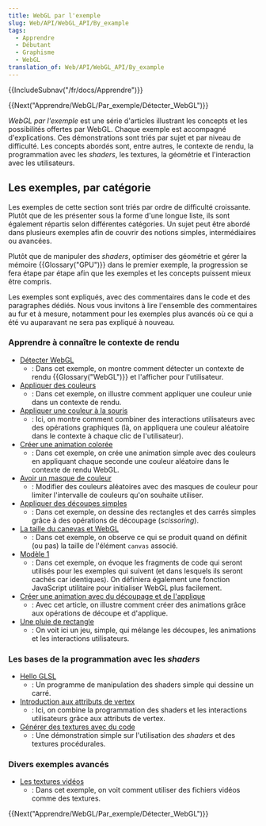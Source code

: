 ```yaml
---
title: WebGL par l'exemple
slug: Web/API/WebGL_API/By_example
tags:
  - Apprendre
  - Débutant
  - Graphisme
  - WebGL
translation_of: Web/API/WebGL_API/By_example
---
```

{{IncludeSubnav("/fr/docs/Apprendre")}}

{{Next("Apprendre/WebGL/Par_exemple/Détecter_WebGL")}}

_WebGL par l'exemple_ est une série d'articles illustrant les concepts et les possibilités offertes par WebGL. Chaque exemple est accompagné d'explications. Ces démonstrations sont triés par sujet et par niveau de difficulté. Les concepts abordés sont, entre autres, le contexte de rendu, la programmation avec les _shaders_, les textures, la géométrie et l'interaction avec les utilisateurs.

## Les exemples, par catégorie

Les exemples de cette section sont triés par ordre de difficulté croissante. Plutôt que de les présenter sous la forme d'une longue liste, ils sont également répartis selon différentes catégories. Un sujet peut être abordé dans plusieurs exemples afin de couvrir des notions simples, intermédiaires ou avancées.

Plutôt que de manipuler des _shaders_, optimiser des géométrie et gérer la mémoire {{Glossary("GPU")}} dans le premier exemple, la progression se fera étape par étape afin que les exemples et les concepts puissent mieux être compris.

Les exemples sont expliqués, avec des commentaires dans le code et des paragraphes dédiés. Nous vous invitons à lire l'ensemble des commentaires au fur et à mesure, notamment pour les exemples plus avancés où ce qui a été vu auparavant ne sera pas expliqué à nouveau.

### Apprendre à connaître le contexte de rendu

- [Détecter WebGL](/fr/docs/Apprendre/WebGL/Par_exemple/Détecter_WebGL)
  - : Dans cet exemple, on montre comment détecter un contexte de rendu {{Glossary("WebGL")}} et l'afficher pour l'utilisateur.
- [Appliquer des couleurs](/fr/docs/Apprendre/WebGL/Par_exemple/Appliquer_des_couleurs)
  - : Dans cet exemple, on illustre comment appliquer une couleur unie dans un contexte de rendu.
- [Appliquer une couleur à la souris](/fr/docs/Apprendre/WebGL/Par_exemple/Appliquer_une_couleur_à_la_souris)
  - : Ici, on montre comment combiner des interactions utilisateurs avec des opérations graphiques (là, on appliquera une couleur aléatoire dans le contexte à chaque clic de l'utilisateur).
- [Créer une animation colorée](/fr/docs/Apprendre/WebGL/Par_exemple/Créer_une_animation_colorée)
  - : Dans cet exemple, on crée une animation simple avec des couleurs en appliquant chaque seconde une couleur aléatoire dans le contexte de rendu WebGL.
- [Avoir un masque de couleur](/fr/docs/Apprendre/WebGL/Par_exemple/Masque_de_couleur)
  - : Modifier des couleurs aléatoires avec des masques de couleur pour limiter l'intervalle de couleurs qu'on souhaite utiliser.
- [Appliquer des découpes simples](/fr/docs/Apprendre/WebGL/Par_exemple/Appliquer_des_découpes_simples)
  - : Dans cet exemple, on dessine des rectangles et des carrés simples grâce à des opérations de découpage (_scissoring_).
- [La taille du canevas et WebGL](/fr/docs/Apprendre/WebGL/Par_exemple/Tailles_de_canvas_et_WebGL)
  - : Dans cet exemple, on observe ce qui se produit quand on définit (ou pas) la taille de l'élément `canvas` associé.
- [Modèle 1](/fr/docs/Apprendre/WebGL/Par_exemple/Modèle_1)
  - : Dans cet exemple, on évoque les fragments de code qui seront utilisés pour les exemples qui suivent (et dans lesquels ils seront cachés car identiques). On définiera également une fonction JavaScript utilitaire pour initialiser WebGL plus facilement.
- [Créer une animation avec du découpage et de l'applique](/fr/docs/Apprendre/WebGL/Par_exemple/Créer_une_animation_avec_découpe_et_applique)
  - : Avec cet article, on illustre comment créer des animations grâce aux opérations de découpe et d'applique.
- [Une pluie de rectangle](/fr/docs/Apprendre/WebGL/Par_exemple/Une_pluie_de_rectangle)
  - : On voit ici un jeu, simple, qui mélange les découpes, les animations et les interactions utilisateurs.

### Les bases de la programmation avec les _shaders_

- [Hello GLSL](/fr/docs/Apprendre/WebGL/Par_exemple/Hello_GLSL)
  - : Un programme de manipulation des shaders simple qui dessine un carré.
- [Introduction aux attributs de vertex](/fr/docs/Apprendre/WebGL/Par_exemple/Introduction_aux_attributs_vertex)
  - : Ici, on combine la programmation des shaders et les interactions utilisateurs grâce aux attributs de vertex.
- [Générer des textures avec du code](/fr/docs/Apprendre/WebGL/Par_exemple/Générer_des_textures_avec_du_code)
  - : Une démonstration simple sur l'utilisation des _shaders_ et des textures procédurales.

### Divers exemples avancés

- [Les textures vidéos](/fr/docs/Apprendre/WebGL/Par_exemple/Les_textures_vidéos)
  - : Dans cet exemple, on voit comment utiliser des fichiers vidéos comme des textures.

{{Next("Apprendre/WebGL/Par_exemple/Détecter_WebGL")}}
